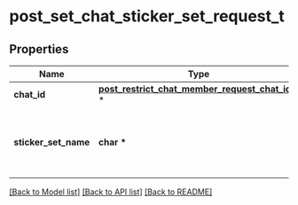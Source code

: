 # post_set_chat_sticker_set_request_t

## Properties
Name | Type | Description | Notes
------------ | ------------- | ------------- | -------------
**chat_id** | [**post_restrict_chat_member_request_chat_id_t**](post_restrict_chat_member_request_chat_id.md) \* |  | 
**sticker_set_name** | **char \*** | Name of the sticker set to be set as the group sticker set | 

[[Back to Model list]](../README.md#documentation-for-models) [[Back to API list]](../README.md#documentation-for-api-endpoints) [[Back to README]](../README.md)


